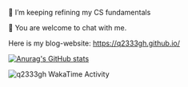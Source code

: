 🌱 I’m keeping refining my CS fundamentals  

💬 You are welcome to chat with me.  

Here is my blog-website: https://q2333gh.github.io/  


[![Anurag's GitHub stats](https://github-readme-stats.vercel.app/api?username=q2333gh?count_private=true)](https://github.com/q2333gh/github-readme-stats)

<img
  src="https://github.com/q2333gh/q2333gh/blob/master/images/stat.svg"
  alt="q2333gh WakaTime Activity"
/>
